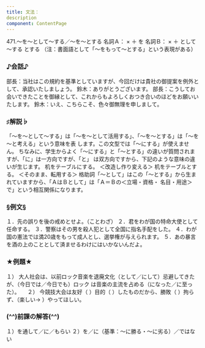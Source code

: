```yaml
---
title: 文法：
description
component: ContentPage
---
```



471.～を～として～する／～を～とする
名詞Ａ： × ＋ を 名詞Ｂ： × ＋ として～する
とする
（注：書面語として「～をもって～とする」という表現がある）
### ♪会話♪
部長：当社はこの規約を基準としていますが、今回だけは貴社の御提案を例外として、承認いたしましょう。 鈴木：ありがとうございます。 部長：こうしてお会いできたことを御縁として、これからもよろしくおつき合いのほどをお願いいたします。 鈴木：いえ、こちらこそ、色々御無理を申しまして。
### ♯解説♭
「～を～として～する」は「～を～として活用する」、「～を～とする」は「～を～と考える」という意味を表 します。この文型では「～にする」が使えません。
ちなみに、学生からよく「～にする」と「～とする」の違いが質問されますが、「に」は一方向ですが、「と」 は双方向ですから、下記のような意味の違いが生じます。
机をテーブルにする。 ＜改造し作り変える＞ 机をテーブルとする。 ＜そのまま、転用する＞
格助詞「～として」はこの「～とする」から生まれていますから、「ＡはＢとして」は「Ａ＝Ｂの＜立場・資格・ 名目・用途＞で」という相互関係になります。
### §例文§
１．先の誤りを後の戒めとせよ。（ことわざ）
２．君をわが国の特命大使として任命する。
３．警察はその男を殺人犯として全国に指名手配をした。
４．わが国の憲法では満20歳をもって成人とし、選挙権が与えられます。
５．あの暴言を酒の上のこととして済ませるわけにはいかないんだよ。
### ★例題★
１） 大人社会は、以前ロック音楽を退廃文化（として／にして）忌避してきたが、（今日では／今日でも）ロック
は音楽の主流を占める（になった／に至った）。    
２） 今競技大会は友好（ ）目的（ ）したものだから、勝敗（ ）拘らず、（楽しい→ ）やってほしい。
### (^^)前課の解答(^^)
１）を通して／に／もらい
２）を／に（基準：～に勝る・～に劣る）／ではない
